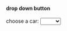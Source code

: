 <!DOCTYPE html>
<html lang="en">
<head>
    <meta charset="UTF-8">
    <meta name="viewport" content="width=device-width, initial-scale=1.0">
    <title>Document</title>
</head>
<body>
    <h4>drop down button</h4>
    <label for="cars">choose a car:</label>
    <select id="cars" name="cars">
        <option value=" "></option>
        <option value="bmw">bMW</option>
        <option value="volvo">volvo</option>
        <option value="tata">tata</option>
        <option value="suziki">suziki</option>
    </select>
</body>
</html>
